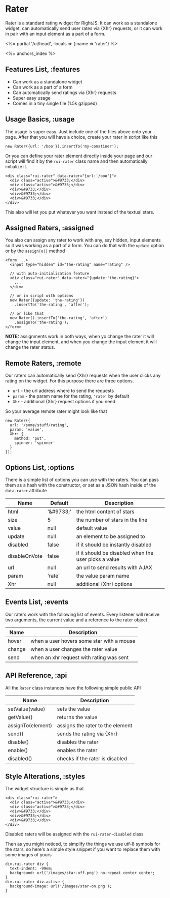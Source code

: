 # Rater

Rater is a standard rating widget for RightJS. It can work as a standalone widget,
can automatically send user rates via {Xhr} requests, or it can work in pair with
an input element as a part of a form.

<%= partial '/ui/head', :locals => {:name => 'rater'} %>

<%= anchors_index %>


## Features List, :features

* Can work as a standalone widget
* Can work as a part of a form
* Can automatically send ratings via {Xhr} requests
* Super easy usage
* Comes in a tiny single file (1.5k gzipped)


## Usage Basics, :usage

The usage is super easy. Just include one of the files above onto your page.
After that you will have a choice, create your rater in script like this

    new Rater({url: '/boo'}).insertTo('my-conatiner');

Or you can define your rater element directly inside your page and our script will
find it by the `rui-rater` class name and then automatically initialize it.

    <div class="rui-rater" data-rater="{url:'/boo'}">
      <div class="active">&#9733;</div>
      <div class="active">&#9733;</div>
      <div>&#9733;</div>
      <div>&#9733;</div>
      <div>&#9733;</div>
    </div>

This also will let you put whatever you want instead of the textual stars.


## Assigned Raters, :assigned

You also can assign any rater to work with any, say hidden, input elements so it was working as a part of a form.
You can do that with the `update` option or by the `assignTo()` method

    <form ...>
      <input type="hidden" id="the-rating" name="rating" />

      // with auto-initialization feature
      <div class="rui-rater" data-rater="{update:'the-rating}">
        ...
      </div>

      // or in script with options
      new Rater({update: 'the-rating'})
        .insertTo('the-rating', 'after');

      // or like that
      new Rater().insertTo('the-rating', 'after')
        .assignTo('the-rating');
    </form>

__NOTE:__ assignments work in both ways, when yo change the rater it will change the input element,
and when you change the input element it will change the rater status.


## Remote Raters, :remote

Our raters can automatically send {Xhr} requests when the user clicks any rating on the widget.
For this purpose there are three options.

* `url` - the url address where to send the requests
* `param` - the param name for the rating, `'rate'` by default
* `Xhr` - additional {Xhr} request options if you need

So your average remote rater might look like that

    new Rater({
      url: '/some/stuff/rating',
      param: 'value',
      Xhr: {
        method: 'put',
        spinner: 'spinner'
      }
    });


## Options List, :options

There is a simple list of options you can use with the raters. You can pass them as a hash with
the constructor, or set as a JSON hash inside of the `data-rater` attribute

Name          | Default | Description
--------------|---------|---------------------------------------------------------------
html          | '&amp;#9733;' | the html content of stars
size          | 5       | the number of stars in the line
value         | null    | default value
update        | null    | an element to be assigned to
disabled      | false   | if it should be instantly disabled
disableOnVote | false   | if it should be disabled when the user picks a value
url           | null    | an url to send results with AJAX
param         | 'rate'  | the value param name
Xhr           | null    | additional {Xhr} options


## Events List, :events

Our raters work with the following list of events. Every listener will receive two arguments,
the current value and a reference to the rater object.

Name   | Description
-------|------------------------------------------------------------
hover  | when a user hovers some star with a mouse
change | when a user changes the rater value
send   | when an xhr request with rating was sent


## API Reference, :api

All the `Rater` class instances have the following simple public API

Name              | Description
------------------|--------------------------------------------------
setValue(value)   | sets the value
getValue()        | returns the value
assignTo(element) | assigns the rater to the element
send()            | sends the rating via {Xhr}
disable()         | disables the rater
enable()          | enables the rater
disabled()        | checks if the rater is disabled

## Style Alterations, :styles

The widget structure is simple as that

    <div class="rui-rater">
      <div class="active">&#9733;</div>
      <div class="active">&#9733;</div>
      <div>&#9733;</div>
      <div>&#9733;</div>
      <div>&#9733;</div>
    </div>

Disabled raters will be assigned with the `rui-rater-disabled` class

Then as you might noticed, to simplify the things we use utf-8 symbols for the stars, so
here's a simple style snippet if you want to replace them with some images of yours

    div.rui-rater div {
      text-indent: -99em;
      background: url('/images/star-off.png') no-repeat center center;
    }
    div.rui-rater div.active {
      background-image: url('/images/star-on.png');
    }

